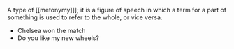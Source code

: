 A type of [[metonymy]]]; it is a figure of speech in which a term for a part of something is used to refer to the whole, or vice versa. 
- Chelsea won the match
- Do you like my new wheels?
